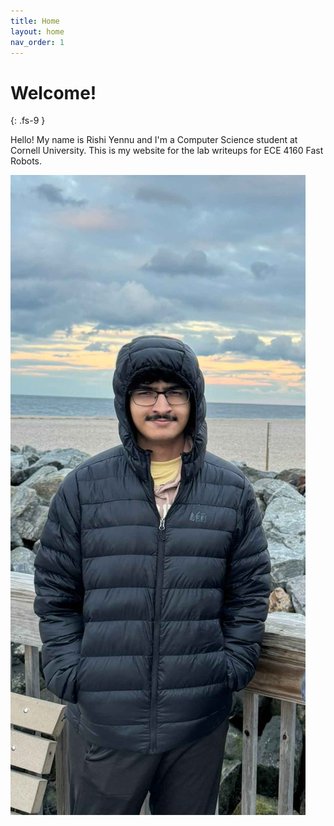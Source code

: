 ```yaml
---
title: Home
layout: home
nav_order: 1
---
```


# Welcome!
{: .fs-9 }

Hello! My name is Rishi Yennu and I'm a Computer Science student at Cornell University. This is my website for the lab writeups for ECE 4160 Fast Robots.

![](images/me.jpg)